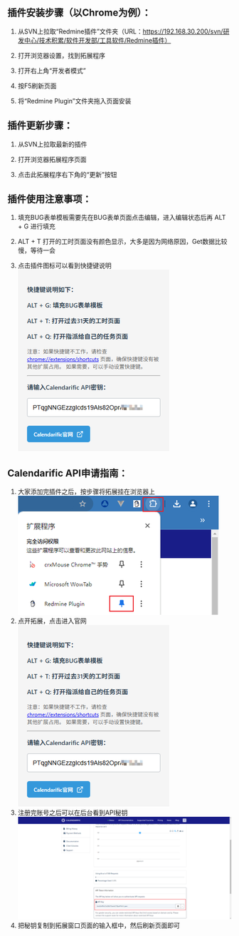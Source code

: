 ## 插件安装步骤（以Chrome为例）：
1. 从SVN上拉取“Redmine插件”文件夹（URL：https://192.168.30.200/svn/研发中心/技术积累/软件开发部/工具软件/Redmine插件）

2. 打开浏览器设置，找到拓展程序

3. 打开右上角“开发者模式”

4. 按F5刷新页面

5. 将“Redmine Plugin”文件夹拖入页面安装

   
## 插件更新步骤：
1. 从SVN上拉取最新的插件

2. 打开浏览器拓展程序页面

3. 点击此拓展程序右下角的“更新”按钮

   
## 插件使用注意事项：
1. 填充BUG表单模板需要先在BUG表单页面点击编辑，进入编辑状态后再 ALT + G 进行填充

2. ALT + T 打开的工时页面没有颜色显示，大多是因为网络原因，Get数据比较慢，等待一会

3. 点击插件图标可以看到快捷键说明
![示例图片](./images/示例图片2.png)

   
## Calendarific API申请指南：
1. 大家添加完插件之后，按步骤将拓展挂在浏览器上
![示例图片](./images/示例图片1.png)
2. 点开拓展，点击进入官网
![示例图片](./images/示例图片2.png)
3. 注册完账号之后可以在后台看到API秘钥
![示例图片](./images/示例图片3.png)
4. 把秘钥复制到拓展窗口页面的输入框中，然后刷新页面即可